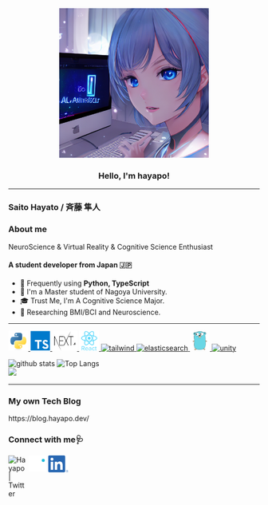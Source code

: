 <div>
  <div align="center">
    <img width="300" height="300" src="img/icon_3.png" />
  </div>
  <h3 align="center">
      Hello, I'm hayapo!
  </h3>
</div>

<hr />

<div>
  <h3>
      Saito Hayato / 斉藤 隼人
  </h3>
  <div>
    <h3> About me </h3>
    NeuroScience & Virtual Reality & Cognitive Science Enthusiast
    <h4>A student developer from Japan &#x1f1ef;&#x1f1f5;</h4>
    
  - 🌱 Frequently using **Python, TypeScript**
  - 🏫 I'm a Master student of Nagoya University.
  - 🎓 Trust Me, I'm A Cognitive Science Major.
  - 🧪 Researching BMI/BCI and Neuroscience. 
  </div>
</div>

<hr />

<div>
  <div>
    <p align="left">
      <a href="https://www.python.org" target="_blank" rel="noreferrer">
        <img src="https://raw.githubusercontent.com/devicons/devicon/master/icons/python/python-original.svg" alt="python" width="40" height="40"/>
      </a>
      <a href="https://www.typescriptlang.org/" target="_blank" rel="noreferrer">
        <img src="https://raw.githubusercontent.com/devicons/devicon/master/icons/typescript/typescript-original.svg" alt="typescript" width="40" height="40"/>
      </a>
      <a href="https://nextjs.org/" target="_blank" rel="noreferrer">
        <img src="img/logos/NextJS.png" alt="nextjs" width="50" height="40" fill="%23ffffff"/>
      </a> 
      <a href="https://reactjs.org/" target="_blank" rel="noreferrer">
        <img src="https://raw.githubusercontent.com/devicons/devicon/master/icons/react/react-original-wordmark.svg" alt="react" width="40" height="40"/>
      </a>
      <a href="https://tailwindcss.com/" target="_blank" rel="noreferrer">
        <img src="https://www.vectorlogo.zone/logos/tailwindcss/tailwindcss-icon.svg" alt="tailwind" width="40" height="40"/>
      </a>
      <a href="https://www.elastic.co" target="_blank" rel="noreferrer"> 
        <img src="https://www.vectorlogo.zone/logos/elastic/elastic-icon.svg" alt="elasticsearch" width="40" height="40"/> 
      </a>
      <a href="https://golang.org" target="_blank" rel="noreferrer">
        <img src="https://raw.githubusercontent.com/devicons/devicon/master/icons/go/go-original.svg" alt="go" width="40" height="40"/>
      </a>
      <a href="https://unity.com/" target="_blank" rel="noreferrer"> <img src="https://www.vectorlogo.zone/logos/unity3d/unity3d-icon.svg" alt="unity" width="40" height="40"/>
      </a>
    </p>
  </div>
   <img alt="github stats" height="150px" src="https://github-readme-stats.vercel.app/api?username=hayapo&count_private=true&show_icons=true&theme=tokyonight"/>
   <img alt="Top Langs" height="150px" src="https://github-readme-stats.vercel.app/api/top-langs/?username=hayapo&theme=tokyonight&layout=compact&exclude_repo=Hayapo_Portfolio,dotfiles,dotfiles_mac,OpenBCI_BMI"/>
</div>

<div>
  <img width=800 src="https://github-profile-trophy.vercel.app/?username=hayapo&column=7&theme=tokyonight"/>
</div>
<hr/>
<div>
  <h3> My own Tech Blog </h3>
  https://blog.hayapo.dev/
</div>

<div>
  <h3> Connect with me🩺 </h3>
  <a href="https://twitter.com/hayapo_hip">
    <img align="left" alt="Hayapo | Twitter" width="40px" src="https://raw.githubusercontent.com/anuraghazra/anuraghazra/master/assets/twitter.svg" />
  </a>
  <a href="https://www.wantedly.com/id/haya_to">
    <img align="left" alt="Hayapo | Wantedly" width="40px" src="img/logos/Wantedly_Mark_DarkBG.png" />
  </a>
  <a href="https://www.linkedin.com/in/hayato-saito-25637b1b8/">
    <img align="left" alt="Hayapo | linkedin" width="40px" src="img/logos/linkedin.png" />
  </a>
</div>
